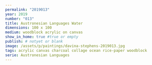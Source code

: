 ```yaml
---
permalink: "2019013"
year: 2019
number: "013"
title: Austronesian Languages Water
dimensions: 100 x 100
medium: woodblock acrylic on canvas
show_in_home: true #true or empty
publish: # notyet or blank
image: /assets/p/paintings/davina-stephens-2019013.jpg
tags: acrylic canvas charcoal collage ocean rice-paper woodblock
serie: Austronesian Languages
---
```

